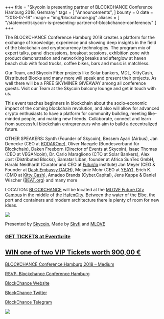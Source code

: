 +++
title = "Skycoin is presenting partner of BLOCKCHANCE Conference Hamburg 2018, Germany"
tags = [
	"Announcements",
]
bounty = 0
date = "2018-07-18"
image = "img/blockchance.jpg"
aliases = [
	"/statement/skycoin-is-presenting-partner-of-blockchance-conference/"
]
+++


The BLOCKCHANCE Conference Hamburg 2018 creates a platform for the exchange of knowledge, experience and showing deep insights in the field of the blockchain and cryptocurrency technologies. The program mix of expert talks, panel discussions, breakout sessions, exhibition zone with product demonstration and networking breaks and afterglow at haven beach club with food trucks, coffee bikes, bars and music is matchless.

Our Team, and Skycoin Fiber projects like Solar bankers, MDL, KittyCash, Distributed Blocks and many more will speak and present their projects. As well there will be a FREE SKYMINER GIVEAWAY among all conference guests. Visit our Team at the Skycoin balcony lounge and get in touch with us.

This event teaches beginners in blockchain about the socio-economic impact of the coming blockchain revolution, and also will allow for advanced crypto enthusiasts to have a platform for community building, meeting like-minded people, and making new friends. Collaborate, connect and learn from successful blockchain entrepreneurs who aim to build a decentralized future.

OTHER SPEAKERS: Synth (Founder of Skycoin), Bessem Ayari (Airbus), Jan Denecke (CEO at [KODAKOne](https://www.facebook.com/kodakoneblockchain/)), Oliver Naegele (Bundesverband für Blockchain), Daken Freeborn (Director of Events at Skycoin), Isaac Thomas (CEO at VEGANcoin), Dr. Carlo Maragliono (CTO at Solar Bankers), Alex Jost (Distributed Blocks), Samatar Liban, founder at Africa SunTec GmbH, Harald Neidhardt (Curator and CEO at [Futur/io](https://www.facebook.com/futurioinstitute/) institute) Jan Meyer (CEO & Founder at [Dash Embassy DACH](https://www.facebook.com/dashembassydach/)), Melanie Mohr (CEO at [YEAY](https://www.facebook.com/yeaytv/)), Erich K. (CMO at [Kitty Cash](https://www.facebook.com/kittycash.official/)), Amadeo Brands (Cyber.Capital), Jens Kappe & Daniel Wischer ([BEAT.org](https://l.facebook.com/l.php?u=http%3A%2F%2FBEAT.org%2F&h=AT2EF3da0mQxYgqVxVYo0vwu7JNdYLetXhayVxvZCPnjJrNtGrtLbvCV_e1_Jo0rHU0KddlswTv4AarBB6qFQC0awgI1xFN8TyaZot_ho5kgm9-6Cbg1HX1tbsxXQB_8v80Z&s=1)) and many more

LOCATION: [BLOCKCHANCE](https://www.facebook.com/BlockChance/) will be located at the [MLOVE Future City Campus](https://www.facebook.com/mlovefuturecitycampus/) in the middle of the [HafenCity](https://www.facebook.com/20457hafencity/). Between the water of the Elbe, the port and containers and modern architecture there is plenty of room for new ideas.


![](/img/skyminer-action.jpg)


Presented by [Skycoin.](https://www.facebook.com/skycoinproject/) Made by [Skyfi](https://www.facebook.com/mySkyfi/) and [MLOVE](https://www.facebook.com/mlovesociety/)

### [GET TICKETS at Eventbrite](https://www.eventbrite.co.uk/e/blockchance-conference-hamburg-2018-tickets-47172661701)
[WIN one of two VIP Tickets worth 900,00 €](https://goo.gl/forms/0fdFFsWUpicPX3hn2)
 ---------------------------------------------------

[BLOCKCHANCE Conference Hamburg 2018 – Medium](https://medium.com/@BlockChance/blockchance-conference-hamburg-2018-d635993b0a12)

[RSVP: Blockchance Conference Hamburg](https://www.facebook.com/events/255897668288708)

[BlockChance Website](http://blockchance.eu)

[BlockChance Twitter](https://twitter.com/BlockChance2018)

[BlockChance Telegram](http://www.t.me/BlockChance)



![](/img/blockchance-footer.jpg)
